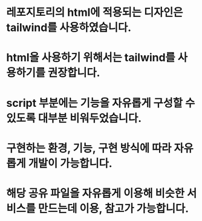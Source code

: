 # 레포지토리의 html에 적용되는 디자인은 tailwind를 사용하였습니다.
# html을 사용하기 위해서는 tailwind를 사용하기를 권장합니다.

# script 부분에는 기능을 자유롭게 구성할 수 있도록 대부분 비워두었습니다.
# 구현하는 환경, 기능, 구현 방식에 따라 자유롭게 개발이 가능합니다.

# 해당 공유 파일을 자유롭게 이용해 비슷한 서비스를 만드는데 이용, 참고가 가능합니다.
